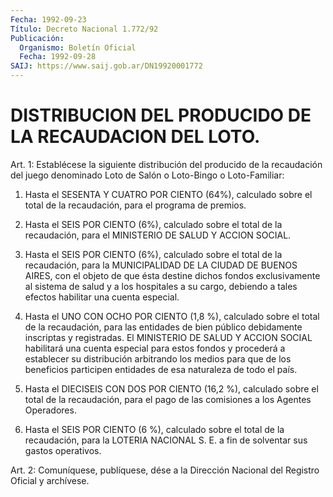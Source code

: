 ```yaml
---
Fecha: 1992-09-23
Título: Decreto Nacional 1.772/92
Publicación:
  Organismo: Boletín Oficial
  Fecha: 1992-09-28
SAIJ: https://www.saij.gob.ar/DN19920001772
---
```

# DISTRIBUCION DEL PRODUCIDO DE LA RECAUDACION DEL LOTO.

<a id="1"></a>
Art. 1: Establécese la siguiente distribución del producido  de la recaudación  del  juego  denominado Loto de Salón o Loto-Bingo o Loto-Familiar:

1) Hasta el SESENTA Y CUATRO  POR CIENTO (64%), calculado sobre el total  de  la  recaudación,  para  el    programa  de  premios.

2) Hasta el SEIS POR CIENTO (6%), calculado  sobre  el total de la recaudación,  para  el  MINISTERIO  DE  SALUD  Y ACCION SOCIAL.

3) Hasta el SEIS POR CIENTO (6%), calculado sobre  el  total de la recaudación,  para  la MUNICIPALIDAD DE LA CIUDAD DE BUENOS  AIRES, con el objeto de que  ésta  destine dichos fondos exclusivamente al sistema de salud y a los hospitales  a  su  cargo, debiendo a tales efectos habilitar una cuenta especial.

4) Hasta el UNO CON OCHO POR CIENTO (1,8 %),  calculado  sobre  el total  de  la  recaudación,  para  las  entidades  de  bien público debidamente  inscriptas  y  registradas.  El MINISTERIO DE SALUD  Y ACCION SOCIAL habilitará una cuenta especial  para  estos  fondos y procederá a establecer su distribución arbitrando los medios   para que  de  los  beneficios  participen entidades de esa naturaleza de todo el país.

5) Hasta el DIECISEIS CON  DOS  POR  CIENTO  (16,2  %),  calculado sobre el total de la recaudación, para el pago de las comisiones  a los Agentes Operadores.

6)  Hasta el SEIS POR CIENTO (6 %), calculado sobre el total de la recaudación,  para la LOTERIA NACIONAL S. E. a fin de solventar sus gastos operativos.

<a id="2"></a>
Art.  2: Comuníquese, publíquese, dése a la Dirección Nacional del Registro Oficial y archívese.